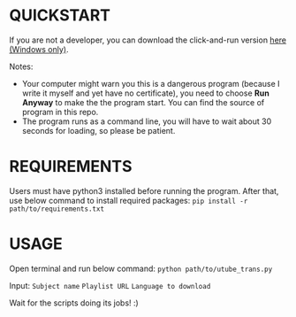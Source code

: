 # QUICKSTART
If you are not a developer, you can download the click-and-run version [here (Windows only)](https://drive.google.com/file/d/11C3GbLf8l_F6QkSPfyh1_IKU7-q4GNfJ/view?usp=drive_link).

Notes:
* Your computer might warn you this is a dangerous program (because I write it myself and yet have no certificate), you need to choose **Run Anyway** to make the the program start. You can find the source of program in this repo.
* The program runs as a command line, you will have to wait about 30 seconds for loading, so please be patient.

# REQUIREMENTS
Users must have python3 installed before running the program. After that, use below command to install required packages:
`pip install -r path/to/requirements.txt`

# USAGE
Open terminal and run below command:
`python path/to/utube_trans.py`

Input:
`Subject name`
`Playlist URL`
`Language to download`

Wait for the scripts doing its jobs! :)

